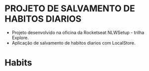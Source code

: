 # PROJETO DE SALVAMENTO DE HABITOS DIARIOS

- Projeto desenvolvido na oficina da Rocketseat NLWSetup - trilha Explore.
- Aplicação de salvamento de habitos diarios com LocalStore.
# Habits
